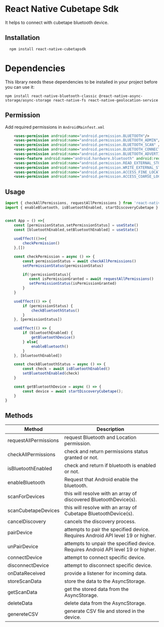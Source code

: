 
# React Native Cubetape Sdk

It helps to connect with cubetape bluetooth device.


## Installation

```
  npm install react-native-cubetapsdk
```
# Dependencies

This library needs these dependencies to be installed in your project before you can use it:

```
npm install react-native-bluetooth-classic @react-native-async-storage/async-storage react-native-fs react-native-geolocation-service
```

## Permission

Add required permissions in `AndroidMainfest.xml`

```xml
    <uses-permission android:name="android.permission.BLUETOOTH"/>
    <uses-permission android:name="android.permission.BLUETOOTH_ADMIN"/>
    <uses-permission android:name="android.permission.BLUETOOTH_SCAN" />
    <uses-permission android:name="android.permission.BLUETOOTH_CONNECT" />
    <uses-permission android:name="android.permission.BLUETOOTH_ADVERTISE" />
    <uses-feature android:name="android.hardware.bluetooth" android:required="true"/>
    <uses-permission android:name="android.permission.READ_EXTERNAL_STORAGE" />
    <uses-permission android:name="android.permission.WRITE_EXTERNAL_STORAGE" />
    <uses-permission android:name="android.permission.ACCESS_FINE_LOCATION" />
    <uses-permission android:name="android.permission.ACCESS_COARSE_LOCATION"/>
```

## Usage

```javascript
import { checkAllPermissions, requestAllPermissions } from 'react-native-cubetapsdk';
import { enableBluetooth, isBluetoothEnabled, startDiscoveryCubetape } from 'react-native-cubetapsdk';


const App = () =>{ 
    const [permissionStatus,setPermissionStatus] = useState()
    const [bluetoothEnabled,setBluetoothEnabled] = useState()
    
    useEffect(()=>{
        checkPermission()
    },[])

    const checkPermission = async () => {
        const permissionStatus = await checkAllPermissions()
        setPermissionStatus(permissionStatus)

        if(!permissionStatus){
           const isPermissionGranted = await requestAllPermissions()
           setPermissionStatus(isPermissionGranted)
        }
    }

    useEffect(() => {
        if (permissionStatus) {
            checkBluetoothStatus()      
        }
    }, [permissionStatus])

    useEffect(() => {
        if (bluetoothEnabled) {
            getBluetoothDevice()
        } else{
            enableBluetooth()
        }
    }, [bluetoothEnabled])

    const checkBluetoothStatus = async () => {
        const check = await isBluetoothEnabled()
        setBluetoothEnabled(check)
    }

    const getBluetoothDevice = async () => {
        const device = await startDiscoveryCubetape();
    }
}
```


## Methods

| Method                |Description                                                                                                                 |
|-----------------------|----------------------------------------------------------------------------------------------------------------------------|
| requestAllPermissions | request Bluetooth and Location permission.                                                                                 |
| checkAllPermissions   | check and return permissions status granted or not.                                                                        |
| isBluetoothEnabled    | check and return if bluetooth is enabled or not.                                                                           |
| enableBluetooth       | Request that Android enable the bluetooth.                                                                                 |
| scanForDevices        | this will resolve with an array of discovered BluetoothDevice(s).                                                          |
| scanCubetapeDevices   | this will resolve with an array of Cubetape BluetoothDevice(s).                                                            |
| cancelDiscovery       | cancels the discovery process.                                                                                             |
| pairDevice            | attempts to pair the specified device. Requires Android API level 19 or higher.                                            |
| unPairDevice          | attempts to unpair the specified device. Requires Android API level 19 or higher.                                          |
| connectDevice         | attempt to connect specific device.                                                                                        |
| disconnectDevice      | attempt to disconnect specific device.                                                                                     |
| onDataReceived        | provide a listener for incoming data.                                                                                      |
| storeScanData         | store the data to the AsyncStorage.                                                                                        |
| getScanData           | get the stored data from the AsyncStorage.                                                                                 |
| deleteData            | delete data from the AsyncStorage.                                                                                         |
| genereteCSV           | generate CSV file and stored in the device.                                                                                |